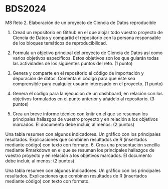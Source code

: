 # BDS2024
M8 Reto 2. Elaboración de un proyecto de Ciencia de Datos reproducible


1. Cread un repositorio en Github en el que alojar todo vuestro proyecto de Ciencia de Datos y compartid el repositorio con la persona responsable de los bloques temáticos de reproducibilidad. 

2. Formula un objetivo principal del proyecto de Ciencia de Datos así como varios objetivos específicos. Estos objetivos son los que guiarán todas las actividades de los siguientes puntos del reto. (1 punto)

3. Genera y comparte en el repositorio el código de importación y depuración de datos. Comenta el código para que éste sea comprensible para cualquier usuario interesado en el proyecto. (1 punto)

4. Genera el código para la ejecución de un dashboard, en relación con los objetivos formulados en el punto anterior y añádelo al repositorio. (3 puntos)

5. Crea un breve informe técnico con knitr en el que se resuman los principales hallazgos de vuestro proyecto y en relación a los objetivos marcados. El documento debe incluir, al menos: (2 puntos)

Una tabla resumen con algunos indicadores.
Un gráfico con los principales resultados.
Explicaciones que combinen resultados de R (insertados mediante código) con texto con formato.
6. Crea una presentación sencilla mediante Rmarkdown en el que se resuman los principales hallazgos de vuestro proyecto y en relación a los objetivos marcados. El documento debe incluir, al menos: (2 puntos)

Una tabla resumen con algunos indicadores.
Un gráfico con los principales resultados.
Explicaciones que combinen resultados de R (insertados mediante código) con texto con formato.
